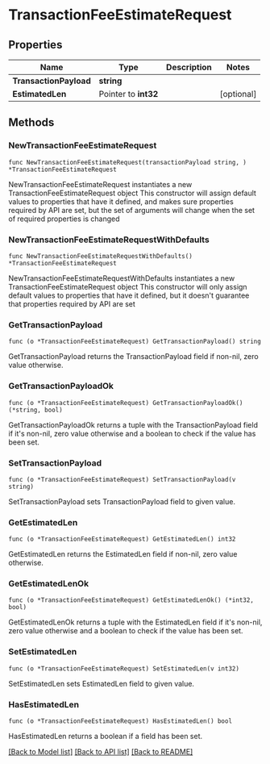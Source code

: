 # TransactionFeeEstimateRequest

## Properties

Name | Type | Description | Notes
------------ | ------------- | ------------- | -------------
**TransactionPayload** | **string** |  | 
**EstimatedLen** | Pointer to **int32** |  | [optional] 

## Methods

### NewTransactionFeeEstimateRequest

`func NewTransactionFeeEstimateRequest(transactionPayload string, ) *TransactionFeeEstimateRequest`

NewTransactionFeeEstimateRequest instantiates a new TransactionFeeEstimateRequest object
This constructor will assign default values to properties that have it defined,
and makes sure properties required by API are set, but the set of arguments
will change when the set of required properties is changed

### NewTransactionFeeEstimateRequestWithDefaults

`func NewTransactionFeeEstimateRequestWithDefaults() *TransactionFeeEstimateRequest`

NewTransactionFeeEstimateRequestWithDefaults instantiates a new TransactionFeeEstimateRequest object
This constructor will only assign default values to properties that have it defined,
but it doesn't guarantee that properties required by API are set

### GetTransactionPayload

`func (o *TransactionFeeEstimateRequest) GetTransactionPayload() string`

GetTransactionPayload returns the TransactionPayload field if non-nil, zero value otherwise.

### GetTransactionPayloadOk

`func (o *TransactionFeeEstimateRequest) GetTransactionPayloadOk() (*string, bool)`

GetTransactionPayloadOk returns a tuple with the TransactionPayload field if it's non-nil, zero value otherwise
and a boolean to check if the value has been set.

### SetTransactionPayload

`func (o *TransactionFeeEstimateRequest) SetTransactionPayload(v string)`

SetTransactionPayload sets TransactionPayload field to given value.


### GetEstimatedLen

`func (o *TransactionFeeEstimateRequest) GetEstimatedLen() int32`

GetEstimatedLen returns the EstimatedLen field if non-nil, zero value otherwise.

### GetEstimatedLenOk

`func (o *TransactionFeeEstimateRequest) GetEstimatedLenOk() (*int32, bool)`

GetEstimatedLenOk returns a tuple with the EstimatedLen field if it's non-nil, zero value otherwise
and a boolean to check if the value has been set.

### SetEstimatedLen

`func (o *TransactionFeeEstimateRequest) SetEstimatedLen(v int32)`

SetEstimatedLen sets EstimatedLen field to given value.

### HasEstimatedLen

`func (o *TransactionFeeEstimateRequest) HasEstimatedLen() bool`

HasEstimatedLen returns a boolean if a field has been set.


[[Back to Model list]](../README.md#documentation-for-models) [[Back to API list]](../README.md#documentation-for-api-endpoints) [[Back to README]](../README.md)


